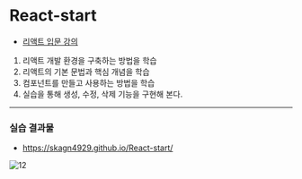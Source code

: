 # React-start
- [리액트 입문 강의](https://www.opentutorials.org/course/4900)

1. 리액트 개발 환경을 구축하는 방법을 학습
2. 리액트의 기본 문법과 핵심 개념을 학습
3. 컴포넌트를 만들고 사용하는 방법을 학습
4. 실습을 통해 생성, 수정, 삭제 기능을 구현해 본다.

---
### 실습 결과물
- https://skagn4929.github.io/React-start/

![12](https://github.com/skagn4929/React-start/assets/134206709/44b9013e-717a-4de3-b6b3-20834a664e02)
